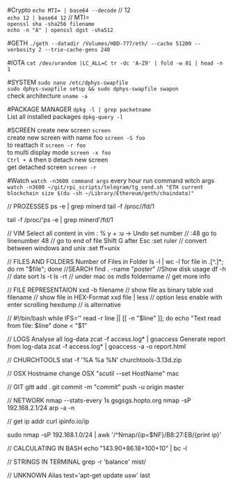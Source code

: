 #Crypto
`echo MTI= | base64 --decode` // 12  
`echo 12 | base64 12` // MTI=  
`openssl sha -sha256 filename`  
`echo -n "A" | openssl dgst -sha512`  

#GETH
`./geth --datadir /Volumes/HDD-777/eth/ --cache 51200 --verbosity 2 --trie-cache-gens 240`  

#IOTA
`cat /dev/urandom |LC_ALL=C tr -dc 'A-Z9' | fold -w 81 | head -n 1` 

#SYSTEM
`sudo nano /etc/dphys-swapfile`  
`sudo dphys-swapfile setup && sudo dphys-swapfile swapon`  
check architecture `uname -a`

#PACKAGE MANAGER
`dpkg -l | grep packetname`  
List all installed packages `dpkg-query -l`

#SCREEN
create new screen `screen`  
create new screen with name foo `screen -S foo`  
to reattach it `screen -r foo`  
to multi display mode `screen -x foo`  
`Ctrl + A` then `D` detach new screen  
get detached screen `screen -r` 

#Watch
`watch -n3600 command args` every hour run command witch args  
`watch -n3600 ~/git/rpi_scripts/telegram/tg_send.sh "ETH current blockchain size $(du -sh ~/Library/Ethereum/geth/chaindata)"`  

// PROZESSES
ps -e | grep minerd
tail -f /proc/<pid>/fd/1

tail -f /proc/'ps -e | grep minerd'/fd/1

// VIM
Select all content in vim : % y +
:u -> Undo
set number
// :48 go to linenumber 48
// go to end of file Shift G after Esc
:set ruler
// convert between windows and unix
:set ff=unix

// FILES AND FOLDERS
Number of Files in Folder
ls -l | wc -l
for file in .[^.]*; do rm "$file"; done
//SEARCH
find . -name "*poster*"
//Show disk usage
df -h
// date sort
ls -t
ls -rt
// under mac os
mdls foldername // get more info

// FILE REPRESENTAION
xxd -b filename // show file as binary table
xxd filename // show file in HEX-Format
xxd file | less // option less enable with enter scrolling
hexdump // is alternative

//
#!/bin/bash
while IFS='' read -r line || [[ -n "$line" ]]; do
    echo "Text read from file: $line"
done < "$1"

// LOGS
Analyse all log-data
zcat -f access.log* | goaccess
Generate report from log-data
zcat -f access.log* | goaccess -a -o report.html

// CHURCHTOOLS
stat -f '%A %a %N' churchtools-3.13d.zip

// OSX
Hostname change OSX
"scutil --set HostName" mac

// GIT
gitt add .
git commit -m "commit"
push -u origin master

// NETWORK
nmap --stats-every 1s gsgsgs.hopto.org
nmap -sP 192.168.2.1/24
arp -a -n

// get ip addr
curl ipinfo.io/ip

sudo nmap -sP 192.168.1.0/24 | awk '/^Nmap/{ip=$NF}/B8:27:EB/{print ip}'

// CALCULATING IN BASH
echo "143.90+86.18+100+10" | bc -l

// STRINGS IN TERMINAL
grep -r 'balance' mist/

// UNKNOWN
Alias test='apt-get update usw'
last
